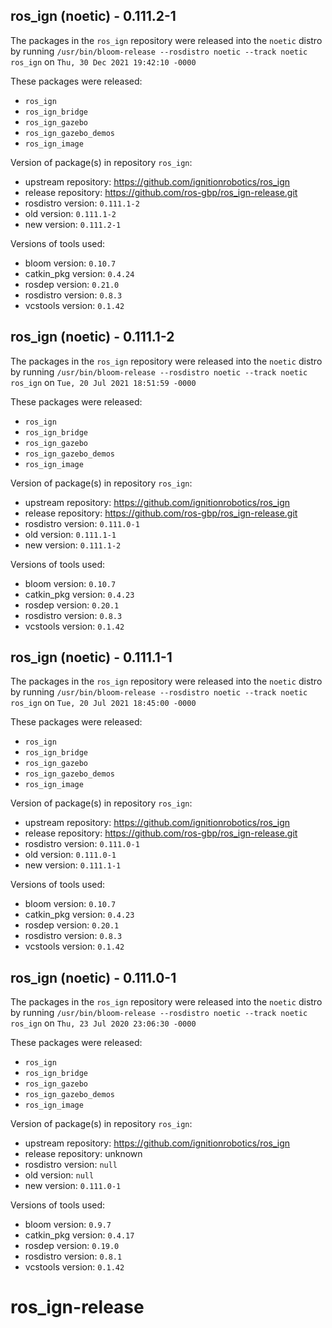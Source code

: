 ## ros_ign (noetic) - 0.111.2-1

The packages in the `ros_ign` repository were released into the `noetic` distro by running `/usr/bin/bloom-release --rosdistro noetic --track noetic ros_ign` on `Thu, 30 Dec 2021 19:42:10 -0000`

These packages were released:
- `ros_ign`
- `ros_ign_bridge`
- `ros_ign_gazebo`
- `ros_ign_gazebo_demos`
- `ros_ign_image`

Version of package(s) in repository `ros_ign`:

- upstream repository: https://github.com/ignitionrobotics/ros_ign
- release repository: https://github.com/ros-gbp/ros_ign-release.git
- rosdistro version: `0.111.1-2`
- old version: `0.111.1-2`
- new version: `0.111.2-1`

Versions of tools used:

- bloom version: `0.10.7`
- catkin_pkg version: `0.4.24`
- rosdep version: `0.21.0`
- rosdistro version: `0.8.3`
- vcstools version: `0.1.42`


## ros_ign (noetic) - 0.111.1-2

The packages in the `ros_ign` repository were released into the `noetic` distro by running `/usr/bin/bloom-release --rosdistro noetic --track noetic ros_ign` on `Tue, 20 Jul 2021 18:51:59 -0000`

These packages were released:
- `ros_ign`
- `ros_ign_bridge`
- `ros_ign_gazebo`
- `ros_ign_gazebo_demos`
- `ros_ign_image`

Version of package(s) in repository `ros_ign`:

- upstream repository: https://github.com/ignitionrobotics/ros_ign
- release repository: https://github.com/ros-gbp/ros_ign-release.git
- rosdistro version: `0.111.0-1`
- old version: `0.111.1-1`
- new version: `0.111.1-2`

Versions of tools used:

- bloom version: `0.10.7`
- catkin_pkg version: `0.4.23`
- rosdep version: `0.20.1`
- rosdistro version: `0.8.3`
- vcstools version: `0.1.42`


## ros_ign (noetic) - 0.111.1-1

The packages in the `ros_ign` repository were released into the `noetic` distro by running `/usr/bin/bloom-release --rosdistro noetic --track noetic ros_ign` on `Tue, 20 Jul 2021 18:45:00 -0000`

These packages were released:
- `ros_ign`
- `ros_ign_bridge`
- `ros_ign_gazebo`
- `ros_ign_gazebo_demos`
- `ros_ign_image`

Version of package(s) in repository `ros_ign`:

- upstream repository: https://github.com/ignitionrobotics/ros_ign
- release repository: https://github.com/ros-gbp/ros_ign-release.git
- rosdistro version: `0.111.0-1`
- old version: `0.111.0-1`
- new version: `0.111.1-1`

Versions of tools used:

- bloom version: `0.10.7`
- catkin_pkg version: `0.4.23`
- rosdep version: `0.20.1`
- rosdistro version: `0.8.3`
- vcstools version: `0.1.42`


## ros_ign (noetic) - 0.111.0-1

The packages in the `ros_ign` repository were released into the `noetic` distro by running `/usr/bin/bloom-release --rosdistro noetic --track noetic ros_ign` on `Thu, 23 Jul 2020 23:06:30 -0000`

These packages were released:
- `ros_ign`
- `ros_ign_bridge`
- `ros_ign_gazebo`
- `ros_ign_gazebo_demos`
- `ros_ign_image`

Version of package(s) in repository `ros_ign`:

- upstream repository: https://github.com/ignitionrobotics/ros_ign
- release repository: unknown
- rosdistro version: `null`
- old version: `null`
- new version: `0.111.0-1`

Versions of tools used:

- bloom version: `0.9.7`
- catkin_pkg version: `0.4.17`
- rosdep version: `0.19.0`
- rosdistro version: `0.8.1`
- vcstools version: `0.1.42`


# ros_ign-release